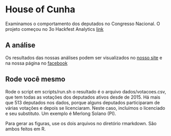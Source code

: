 # House of Cunha 
Examinamos o comportamento dos deputados no Congresso Nacional. 
O projeto começou no 3o Hackfest Analytics [link](https://www.facebook.com/analytics.ufcg/?fref=ts)

## A análise
Os resultados das nossas análises podem ser visualizados no [nosso site](http://houseofcunha.com.br/) e na nossa página no [facebook](https://www.facebook.com/House-of-Cunha-914087372004814/?fref=ts)

## Rode você mesmo
Rode o script em scripts/run.sh o resultado é o arquivo dados/votacoes.csv, que tem todas as votações dos deputados ativos desde de 2015. Há mais que 513 deputados nos dados, porque alguns deputados participaram de várias votações e depois se licenciaram. Neste caso, incluímos o licenciado e seu substituto. Um exemplo é Merlong Solano (PI).

Para gerar as figuras, use os dois arquivos no diretório rmarkdown. São ambos feitos em R.  



